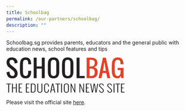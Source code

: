 ```yaml
---
title: Schoolbag
permalink: /our-partners/schoolbag/
description: ""
---
```

Schoolbag.sg provides parents, educators and the general public with education news, school features and tips  
  
  
![site-logo.png](/images/site-logo.png)

  

Please visit the official site [here](https://www.schoolbag.edu.sg/).